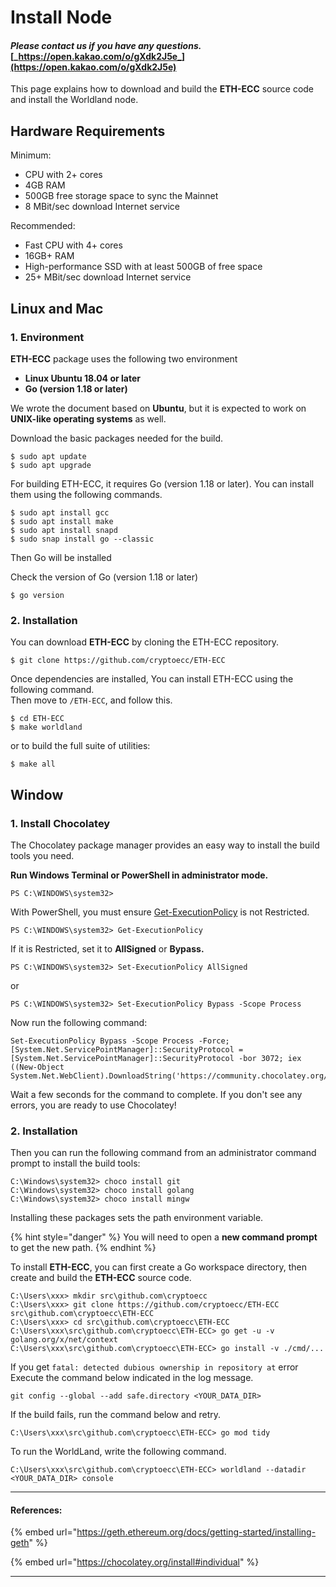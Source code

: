 # Install Node

#### _Please contact us if you have any questions._ [_https://open.kakao.com/o/gXdk2J5e_](https://open.kakao.com/o/gXdk2J5e)

This page explains how to download and build the **ETH-ECC** source code and install the Worldland node.

## Hardware Requirements

Minimum:

* CPU with 2+ cores
* 4GB RAM
* 500GB free storage space to sync the Mainnet
* 8 MBit/sec download Internet service

Recommended:

* Fast CPU with 4+ cores
* 16GB+ RAM
* High-performance SSD with at least 500GB of free space
* 25+ MBit/sec download Internet service



## Linux and Mac

### 1. Environment

**ETH-ECC** package uses the following two environment

* **Linux Ubuntu 18.04 or later**
* **Go (version 1.18 or later)**

We wrote the document based on **Ubuntu**, but it is expected to work on **UNIX-like operating systems** as well.

Download the basic packages needed for the build.

```
$ sudo apt update
$ sudo apt upgrade
```

For building ETH-ECC, it requires Go (version 1.18 or later). You can install them using the following commands.

```
$ sudo apt install gcc
$ sudo apt install make
$ sudo apt install snapd
$ sudo snap install go --classic
```

Then Go will be installed

Check the version of Go (version 1.18 or later)

```
$ go version
```

### 2. Installation

You can download **ETH-ECC** by cloning the ETH-ECC repository.

```
$ git clone https://github.com/cryptoecc/ETH-ECC
```

Once dependencies are installed, You can install ETH-ECC using the following command.\
Then move to `/ETH-ECC`, and follow this.

```
$ cd ETH-ECC
$ make worldland
```

or to build the full suite of utilities:

```
$ make all
```



## Window

### 1. Install Chocolatey

The Chocolatey package manager provides an easy way to install the build tools you need.

**Run Windows Terminal or PowerShell in administrator mode.**

```
PS C:\WINDOWS\system32>
```

With PowerShell, you must ensure [Get-ExecutionPolicy](https://go.microsoft.com/fwlink/?LinkID=135170) is not Restricted.&#x20;

```
PS C:\WINDOWS\system32> Get-ExecutionPolicy
```

If it is Restricted, set it to **AllSigned** or **Bypass.**

```
PS C:\WINDOWS\system32> Set-ExecutionPolicy AllSigned
```

or

```
PS C:\WINDOWS\system32> Set-ExecutionPolicy Bypass -Scope Process
```

Now run the following command:

```
Set-ExecutionPolicy Bypass -Scope Process -Force; [System.Net.ServicePointManager]::SecurityProtocol = [System.Net.ServicePointManager]::SecurityProtocol -bor 3072; iex ((New-Object System.Net.WebClient).DownloadString('https://community.chocolatey.org/install.ps1'))
```

Wait a few seconds for the command to complete. If you don't see any errors, you are ready to use Chocolatey!&#x20;

### **2.** Installation

Then you can run the following command from an administrator command prompt to install the build tools:

```
C:\Windows\system32> choco install git
C:\Windows\system32> choco install golang
C:\Windows\system32> choco install mingw
```

Installing these packages sets the path environment variable.&#x20;

{% hint style="danger" %}
You will need to open a **new command prompt** to get the new path.
{% endhint %}

To install **ETH-ECC**, you can first create a Go workspace directory, then create and build the **ETH-ECC** source code.

```
C:\Users\xxx> mkdir src\github.com\cryptoecc
C:\Users\xxx> git clone https://github.com/cryptoecc/ETH-ECC src\github.com\cryptoecc\ETH-ECC
C:\Users\xxx> cd src\github.com\cryptoecc\ETH-ECC 
C:\Users\xxx\src\github.com\cryptoecc\ETH-ECC> go get -u -v golang.org/x/net/context
C:\Users\xxx\src\github.com\cryptoecc\ETH-ECC> go install -v ./cmd/...
```

If you get `fatal: detected dubious ownership in repository at` error Execute the command below indicated in the log message.

```
git config --global --add safe.directory <YOUR_DATA_DIR>
```



If the build fails, run the command below and retry.

```
C:\Users\xxx\src\github.com\cryptoecc\ETH-ECC> go mod tidy
```

To run the WorldLand, write the following command.

```
C:\Users\xxx\src\github.com\cryptoecc\ETH-ECC> worldland --datadir <YOUR_DATA_DIR> console
```







***

#### References:

{% embed url="https://geth.ethereum.org/docs/getting-started/installing-geth" %}

{% embed url="https://chocolatey.org/install#individual" %}



***
